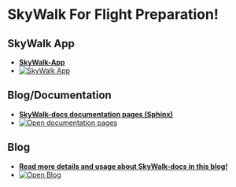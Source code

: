 # SkyWalk For Flight Preparation!

## SkyWalk App
* [**SkyWalk-App**](https://skywalk.streamlit.app)
* <a href="https://skywalk.streamlit.app"> <img src="https://img.shields.io/badge/SkyWalk-App-grey" alt="SkyWalk App"/> </a>


## Blog/Documentation
* [**SkyWalk-docs documentation pages (Sphinx)**](https://erdogant.github.io/skywalk-docs/)
* <a href="https://erdogant.github.io/skywalk-docs/"> <img src="https://img.shields.io/badge/Sphinx-Docs-Green" alt="Open documentation pages"/> </a>


## Blog
* [**Read more details and usage about SkyWalk-docs in this blog!**](https://towardsdatascience.com/SkyWalk-docs)
* <a href="https://erdogant.medium.com/skywalk-the-tool-for-flight-preparations-51c52d5a1ac0"> <img src="https://img.shields.io/badge/Medium-Blog-blue" alt="Open Blog"/> </a>
